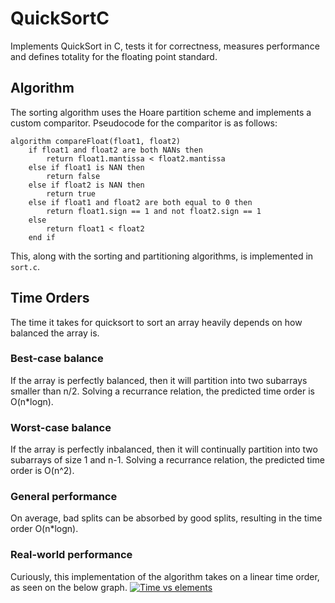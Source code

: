 # QuickSortC
Implements QuickSort in C, tests it for correctness, measures performance and defines totality for the floating point standard.

## Algorithm
The sorting algorithm uses the Hoare partition scheme and implements a custom comparitor.
Pseudocode for the comparitor is as follows:
```
algorithm compareFloat(float1, float2) 
    if float1 and float2 are both NANs then 
        return float1.mantissa < float2.mantissa 
    else if float1 is NAN then 
        return false 
    else if float2 is NAN then 
        return true 
    else if float1 and float2 are both equal to 0 then 
        return float1.sign == 1 and not float2.sign == 1 
    else 
        return float1 < float2 
    end if
```
This, along with the sorting and partitioning algorithms, is implemented in `sort.c`.

## Time Orders
The time it takes for quicksort to sort an array heavily depends on how balanced the array is.
### Best-case balance
If the array is perfectly balanced, then it will partition into two subarrays smaller than n/2. Solving a recurrance relation, the predicted time order is O(n*logn).
### Worst-case balance
If the array is perfectly inbalanced, then it will continually partition into two subarrays of size 1 and n-1. Solving a recurrance relation, the predicted time order is O(n^2).
### General performance
On average, bad splits can be absorbed by good splits, resulting in the time order O(n*logn).
### Real-world performance
Curiously, this implementation of the algorithm takes on a linear time order, as seen on the below graph.
[![Time vs elements](http://i.imgur.com/c042W9z.png)](http://i.imgur.com/c042W9z.png)


